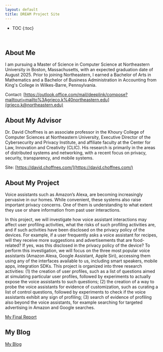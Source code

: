 ```yaml
---
layout: default
title: DREAM Project Site
---
```


* TOC
{:toc}

<style>

#markdown-toc ul {
    list-style: none;
    marign: 0;
    overflow: hidden;
    background-color: white;
    display: flex;
    width: 100%;
    margin-left: 0;
    border-top: 1px solid black;
    border-bottom: 1px solid black;
    height: 55px;
}

#markdown-toc li {
    flex: 1;
    display: block;
    color: black;
    text-align: center;
    float: left;
}

#markdown-toc li a {
    display: block;
    color: black;
    text-align: center;
    padding: 14px 0; /* Adjust padding to center links vertically */
    text-decoration: none;
    text-transform:capitalize; /* Convert text to uppercase */
    font-family:Georgia, 'Times New Roman', Times, serif
}

#markdown-toc li a:hover {
    background-color: #1111110e;
}
    
</style>

<br />

## About Me

I am pursuing a Master of Science in Computer Science at Northeastern University in Boston, Massachusetts, with an expected graduation date of August 2025. Prior to joining Northeastern, I earned a Bachelor of Arts in Mathematics and a Bachelor of Business Administration in Accounting from King's College in Wilkes-Barre, Pennsylvania.

Contact: [https://outlook.office.com/mail/deeplink/compose?mailtouri=mailto%3Agrieco.k%40northeastern.edu](grieco.k@northeastern.edu)

## About My Advisor

Dr. David Choffnes is an associate professor in the Khoury College of Computer Sciences at Northeastern University, Executive Director of the Cybersecurity and Privacy Institute, and affiliate faculty at the Center for Law, Innovation and Creativity (CLIC). His research is primarily in the areas of distributed systems and networking, with a recent focus on privacy, security, transparency, and mobile systems.

Site: [https://david.choffnes.com/](https://david.choffnes.com/)

## About My Project

Voice assistants such as Amazon’s Alexa, are becoming increasingly pervasive in our homes. While convenient, these systems also raise important privacy concerns. One of them is understanding to what extent they use or share information from past user interactions.

In this project, we will investigate how voice assistant interactions may affect user profiling activities, what the risks of such profiling activities are, and if such activities have been disclosed on the privacy policy of the devices. For example, if a user frequently asks a voice assistant for recipes, will they receive more suggestions and advertisements that are food-related? If yes, was this disclosed in the privacy policy of the device?
To perform this investigation, we will focus on the three most popular voice assistants (Amazon Alexa, Google Assistant, Apple Siri), accessing them using any of the interfaces available to us, including smart speakers, mobile apps, integration SDKs.
This project is organized into three research activities: (1) the creation of user profiles, such as a list of questions aimed at simulating particular user profiles, followed by experiments to actually expose the voice assistants to such questions; (2) the creation of a way to probe the voice assistants for evidence of customization, such as curating a list of control questions, followed by experiments to check if the voice assistants exhibit any sign of profiling; (3) search of evidence of profiling also beyond the voice assistants, for example searching for targeted advertising in Amazon and Google searches.

[My Final Report](files/finalreport.pdf)

## My Blog

[My Blog](blog.html)
